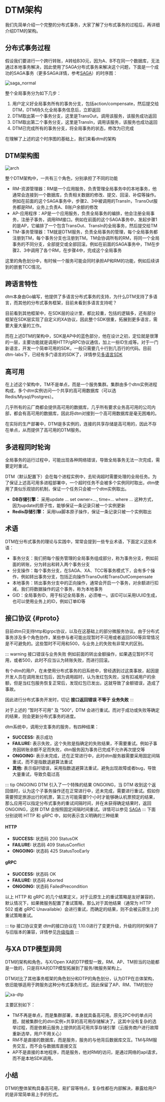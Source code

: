 # DTM架构

我们先简单介绍一个完整的分布式事务，大家了解了分布式事务的过程后，再详细介绍DTM的架构。

## 分布式事务过程

假设我们要进行一个跨行转账，A转给B30元，因为A、B不在同一个数据库，无法通过本地事务解决，因此使用了SAGA分布式事务来解决这个问题，下面是一个成功的SAGA事务（更多SAGA详情，参考[SAGA](./saga)）的时序图：

![saga_normal](../imgs/saga_normal.jpg)

整个全局事务分为如下几步：
1. 用户定义好全局事务所有的事务分支，包括action/compensate，然后提交给DTM，DTM持久化全局事务信息后，立即返回
2. DTM取出第一个事务分支，这里是TransOut，调用该服务，该服务成功返回
3. DTM取出第二个事务分支，这里是TransIn，调用该服务，该服务也成功返回
4. DTM已完成所有的事务分支，将全局事务的状态，修改为已完成

在理解了上述的这个时序图的基础上，我们来看dtm的架构

## DTM架构图
![arch](../imgs/arch.jpg)


整个DTM架构中，一共有三个角色，分别承担了不同的功能

- RM-资源管理器：RM是一个应用服务，负责管理全局事务中的本地事务，他通常会连接到一个数据库，负责相关数据的修改、提交、回滚、补偿等操作。例如在前面的这个SAGA事务中，步骤2、3中被调用的TransIn，TransOut服务都是RM，业务上负责A、B账户余额的修改
- AP-应用程序：AP是一个应用服务，负责全局事务的编排，他会注册全局事务，注册子事务，调用RM接口。例如在前面的这个SAGA事务中，发起步骤1的是AP，它编排了一个包含TransOut、TransIn的全局事务，然后提交给TM
- TM-事务管理器：TM就是DTM服务，负责全局事务的管理，每个全局事务都注册到TM，每个事务分支也注册到TM。TM会协调所有的RM，将同一个全局事务的不同分支，全部提交或全部回滚。例如在前面的SAGA事务中，TM在步骤2、3中调用了各个RM，在步骤4中，完成这个全局事务

这里的角色划分中，有时候一个服务可能会同时承担AP和RM的功能，例如后续讲到的嵌套TCC情况。

## 跨语言特性
dtm本身由Go编写，他提供了多语言分布式事务的支持，为什么DTM支持了多语言，而其他的分布式事务框架，目前未看到多语言支持呢？

目前看到其他框架中，在SDK层的设计里，都比较重，包括的逻辑多，还有部分框架在SDK层实现了自定义的XA协议，因此整个SDK很重，拓展到更多语言，需要大量大量的工作。

而在上述DTM的架构中，SDK是AP中的蓝色部分，他在设计之初，定位就是很薄的一层，主要功能就是调用HTTP/gRPC协议通信，加上一些ID生成等。对于一门新语言，开发一个简单可用的SDK，一般只需要几十行到几百行的代码。目前dtm-labs下，已经有多门语言的SDK了，详情参见[多语言SDK](../ref/sdk)

## 高可用
在上述这个架构中，TM不是单点，而是一个服务集群。集群由多个dtm实例进程构成，多个dtm实例访问一个共享的高可用数据库（可以选Redis/Mysql/Postgres）。

几乎所有的云厂商都会提供高可用的数据库，几乎所有要求业务高可用的公司内部，都会有高可用的数据库，因此将dtm对接到一个高可用数据库是毫无困难的。

在实际的生产部署中，DTM是多实例的，连接的共享存储是高可用的，因此不存在单点，从而提供了高可用的DTM服务。

## 多进程同时轮询

全局事务的运行过程中，可能出现各种网络错误，导致全局事务无法一次完成，需要定时重试。

DTM（默认配置下）会在每个进程实例中，去轮询超时需要处理的全局任务。为了保证上述高可用多进程部署中，一个超时任务不会被多个实例同时取出，dtm使用了类似乐观锁的机制，保证一个任务只会被一个dtm实例取出。

- **DB存储引擎：** 采用update ... set owner=..., time=... where ... 这种方式，因为update的原子性，能够保证一条记录只被一个实例更新
- **Redis存储引擎：** 采用lua脚本原子操作，保证一条记录只被一个实例取出

## 术语
DTM在分布式事务的理论与实践中，常常会提到一些专业术语，下面定义这些术语：
- 事务分支：我们把每个服务管理的全局事务组成部分，称为事务分支，例如前面的转账，分为转出和转入两个事务分支
- 分支操作：每个事务分支，在SAGA、XA、TCC等事务模式下，会有多个操作，例如转出事务分支，包括正向操作TransOut和TransOutCompensate
- 本地事务：转出事务分支中的正向操作，通常会开启一个事务，对余额进行扣减，我们将数据操作的这个事务，称为本地事务
- GID：全局事务ID，用于标记全局事务，必须唯一。该ID可以采用UUID生成，也可以使用业务上的ID，例如订单ID等

## 接口协议 {#proto}

目前dtm只支持http和grpc协议，以及在这基础上的部分微服务协议。由于分布式事务涉及多个角色协作，某些参与者可能出现暂时不可用或者返回500等异常情况是不可避免的。这些暂时不可用和500，与业务上的失败有非常大的区别。

::: warning 接口错误与业务失败
例如前面的转出金额操作，如果遇见暂时不可用，或者500，此时不应当认为转账失败，而进行回滚。

有个dtm的用户，在未使用分布式事务的旧系统中，曾经遇到过这类事故，起因是开发人员在调用发红包后，因为调用超时，认为发红包失败，没有扣减用户的余额，但是当红包服务恢复正常后，发现红包已发出，这就导致了金额错误，造成了事故。

因此进行分布式事务开发时，切记 **接口返回错误 不等于 业务失败**
:::

对于上述的 ”暂时不可用“ 及 ”500“，DTM 会进行重试。而对于成功或失败等确定的结果，则会更新分布式事务的进度。

dtm系统中，调用分支事务的服务，有四种结果：
- **SUCCESS:** 表示成功
- **FAILURE:** 表示失败，这个失败是指确定的失败结果，不需要重试。例如子事务因转账余额不足而失败，dtm服务因为事务已完成不允许再次提交等
- **ONGOING:** 表示未完成，还在正常进行中，此时dtm服务器需要采用固定间隔重试，而不是指数退避算法重试
- **其他:** 表示临时错误，采用指数退避算法重试，避免出现故障或者bug，导致大量重试，导致负载过高

::: tip ONGOING
DTM 引入了一个特殊的结果 ONGOING，当 DTM 收到这个返回值时，认为这个子事务操作还在正常进行中，还未完成，需要进行重试。假如你需要预定旅游出行的机票，第三方可能需要1个小时才能够确认机票预定的结果，那么应用可以指定分布式事务的重试间隔时间，并在未获得确定结果时，返回 ONGOING，这样 DTM 会按照固定间隔时间重试。详情可以参见 [SAGA](../practice/saga)
:::
下面分别说明 HTTP 和 gRPC 中，如何表示含义明确的三种结果
#### HTTP
- **SUCCESS:** 状态码 200 StatusOK
- **FAILURE:** 状态码 409 StatusConflict
- **ONGOING:** 状态码 425 StatusTooEarly

#### gRPC
- **SUCCESS:** 状态码 OK
- **FAILURE:** 状态码 Aborted
- **ONGOING:** 状态码 FailedPrecondition

以上 HTTP 和 gRPC 的几个结果定义，对于云原生上的重试策略是友好兼容的，默认情况下，如果微服务配置了重试策略，那么对于其他结果（通常为 HTTP 502 或者 gRPC Unavailable）会进行重试，而确定的结果，则不会被云原生上的重试策略重试。

::: tip 接口协议变更
dtm的接口协议在 1.10.0进行了变更升级，升级的同时保持了与旧版本的兼容，详情参见[升级指南](../deploy/upgrade)
:::


## 与XA DTP模型异同
DTM的架构和角色，与X/Open XA的DTP模型一致，RM、AP、TM担当的功能都是一致的，只是将XA的DTP模型拓展到了服务/微服务架构上。

DTM对比了其他事务框架的角色划分和DTP的角色划分，认为DTP在总体架构，依旧能够适用于跨服务这种分布式事务形式，因此保留了AP、RM、TM的划分

![xa-dtp](../imgs/xa-dtp.png)

主要区别如下：
- TM不再是单点，而是集群部署，本身就具备高可用。原先2PC中的单点问题，就被集群化的dtm实例+共享的高可用存储解决了。这其中没有复杂的选举过程，而是依赖云服务上提供的高可用共享存储引擎（云服务商户进行故障重新选举，用户不用关心）
- RM不是直接的数据库，而是服务，服务的与他背后数据库交互。TM与RM服务交互，而不会与数据库直接交互
- AP不是直接的本地程序，而是服务，他对RM的访问，是通过网络的api请求，而不是本地SDK调用。

## 小结
DTM的整体架构具备高可用，易扩容等特点，复杂性都在内部解决，暴露给用户的是非常简单易上手的形式。